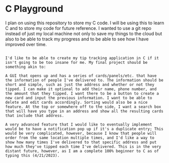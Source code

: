 # C Playground 

I plan on using this repository to store my C code. I will be using this to learn C and to store my code for future reference.
I wanted to use a git repo instead of just my local machine not only to save my things to the cloud but also to be able to track my progress and to be able to see how I have improved over time.

~~~~~~~~~~~~~~~~~~~~~~~~~~~~~~~~~~~~~~~~~~~~~~~~~~~~~~~~~~~~~~~~~~~~~~~~~~~~~~~~~~~~~~~~~~~~~~~~~~~~~~~~~~~~~~~~~~~~~~~~~~~~~~~~~

I'd like to be able to create my tip tracking application in C if it isn't going to be too insane for me. My final project should be something akin to:

A GUI that opens up and has a series of cards/panels/etc. that have the information of people I've delivered to. The information should be short and simple, such as just the address and whether or not they tipped. I can make it optional to add their name, phone number, and the amount that they tipped. I want there to be a button to create a new card and input the previous information. I want to be able to delete and edit cards accordingly. Sorting would also be a nice feature. At the top or somewhere off to the side, I want a search box that will have you type in an address and show all the resulting cards that include that address. 

A very advanced feature that I would like to eventually implement would be to have a notification pop up if it's a duplicate entry; This would be very complicated, however, because I know that people will order from the same location multiple times, and I'd like a way to show how many times I've delivered to that specific address and put how much they've tipped each time I've delivered. This is in the very distant future, however, as I am a complete 100% beginner to C as of typing this (4/21/2023).